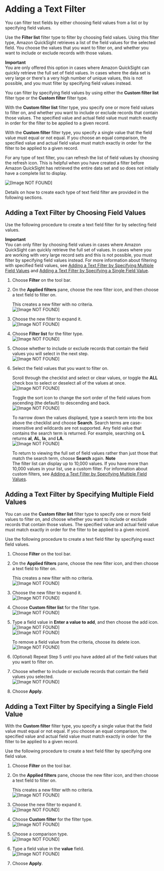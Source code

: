 # Adding a Text Filter<a name="add-a-text-filter"></a>

You can filter text fields by either choosing field values from a list or by specifying field values\.

Use the **Filter list** filter type to filter by choosing field values\. Using this filter type, Amazon QuickSight retrieves a list of the field values for the selected field\. You choose the values that you want to filter on, and whether you want to include or exclude records with those values\.

**Important**  
You are only offered this option in cases where Amazon QuickSight can quickly retrieve the full set of field values\. In cases where the data set is very large or there's a very high number of unique values, this is not possible, and you must filter by specifying field values instead\.

You can filter by specifying field values by using either the **Custom filter list** filter type or the **Custom filter** filter type\. 

With the **Custom filter list** filter type, you specify one or more field values to filter on, and whether you want to include or exclude records that contain those values\. The specified value and actual field value must match exactly in order for the filter to be applied to a given record\.

With the **Custom filter** filter type, you specify a single value that the field value must equal or not equal\. If you choose an equal comparison, the specified value and actual field value must match exactly in order for the filter to be applied to a given record\.

For any type of text filter, you can refresh the list of field values by choosing the refresh icon\. This is helpful when you have created a filter before Amazon QuickSight has retrieved the entire data set and so does not initially have a complete list to display\.

![\[Image NOT FOUND\]](http://docs.aws.amazon.com/quicksight/latest/user/images/refresh-filter.png)

Details on how to create each type of text field filter are provided in the following sections\.

## Adding a Text Filter by Choosing Field Values<a name="add-a-text-filter-choose-values"></a>

Use the following procedure to create a text field filter for by selecting field values\.

**Important**  
You can only filter by choosing field values in cases where Amazon QuickSight can quickly retrieve the full set of values\. In cases where you are working with very large record sets and this is not possible, you must filter by specifying field values instead\. For more information about filtering with specified field values, see [Adding a Text Filter by Specifying Multiple Field Values](#add-text-custom-filter-list) and [Adding a Text Filter by Specifying a Single Field Value](#add-text-filter-custom-list)\.

1. Choose **Filter** on the tool bar\.

1. On the **Applied filters** pane, choose the new filter icon, and then choose a text field to filter on\. 

   This creates a new filter with no criteria\.  
![\[Image NOT FOUND\]](http://docs.aws.amazon.com/quicksight/latest/user/images/choose-text-filter-field.png)

1. Choose the new filter to expand it\.  
![\[Image NOT FOUND\]](http://docs.aws.amazon.com/quicksight/latest/user/images/choose-text-filter.png)

1. Choose **Filter list** for the filter type\.  
![\[Image NOT FOUND\]](http://docs.aws.amazon.com/quicksight/latest/user/images/filter-list.png)

1. Choose whether to include or exclude records that contain the field values you will select in the next step\.  
![\[Image NOT FOUND\]](http://docs.aws.amazon.com/quicksight/latest/user/images/pick-fields-include.png)

1. Select the field values that you want to filter on\.

   Scroll through the checklist and select or clear values, or toggle the **ALL** check box to select or deselect all of the values at once\.   
![\[Image NOT FOUND\]](http://docs.aws.amazon.com/quicksight/latest/user/images/filter-text-select.png)

   Toggle the sort icon to change the sort order of the field values from ascending \(the default\) to descending and back\.  
![\[Image NOT FOUND\]](http://docs.aws.amazon.com/quicksight/latest/user/images/sort-filter-field.png)

   To narrow down the values displayed, type a search term into the box above the checklist and choose **Search**\. Search terms are case\-insensitive and wildcards are not supported\. Any field value that contains the search term is returned\. For example, searching on **L** returns **al**, **AL**, **la**, and **LA**\.  
![\[Image NOT FOUND\]](http://docs.aws.amazon.com/quicksight/latest/user/images/text-filter-search.png)

   To return to viewing the full set of field values rather than just those that match the search term, choose **Search** again\.
**Note**  
The filter list can display up to 10,000 values\. If you have more than 10,000 values in your list, use a custom filter\. For information about custom filters, see [Adding a Text Filter by Specifying Multiple Field Values](#add-text-custom-filter-list)\. 

## Adding a Text Filter by Specifying Multiple Field Values<a name="add-text-custom-filter-list"></a>

You can use the **Custom filter list** filter type to specify one or more field values to filter on, and choose whether you want to include or exclude records that contain those values\. The specified value and actual field value must match exactly in order for the filter to be applied to a given record\. 

Use the following procedure to create a text field filter by specifying exact field values\.

1. Choose **Filter** on the tool bar\.

1. On the **Applied filters** pane, choose the new filter icon, and then choose a text field to filter on\. 

   This creates a new filter with no criteria\.  
![\[Image NOT FOUND\]](http://docs.aws.amazon.com/quicksight/latest/user/images/choose-text-filter-field.png)

1. Choose the new filter to expand it\.  
![\[Image NOT FOUND\]](http://docs.aws.amazon.com/quicksight/latest/user/images/choose-text-filter.png)

1. Choose **Custom filter list** for the filter type\.  
![\[Image NOT FOUND\]](http://docs.aws.amazon.com/quicksight/latest/user/images/custom-filter-list.png)

1. Type a field value in **Enter a value to add**, and then choose the add icon\.  
![\[Image NOT FOUND\]](http://docs.aws.amazon.com/quicksight/latest/user/images/add-field-value.png)  
![\[Image NOT FOUND\]](http://docs.aws.amazon.com/quicksight/latest/user/images/add-icon.png)

   To remove a field value from the criteria, choose its delete icon\.  
![\[Image NOT FOUND\]](http://docs.aws.amazon.com/quicksight/latest/user/images/delete-icon.png)

1. \(Optional\) Repeat Step 5 until you have added all of the field values that you want to filter on\.

1. Choose whether to include or exclude records that contain the field values you selected\.  
![\[Image NOT FOUND\]](http://docs.aws.amazon.com/quicksight/latest/user/images/custom-filter-list-include.png)

1. Choose **Apply**\.

## Adding a Text Filter by Specifying a Single Field Value<a name="add-text-filter-custom-list"></a>

With the **Custom filter** filter type, you specify a single value that the field value must equal or not equal\. If you choose an equal comparison, the specified value and actual field value must match exactly in order for the filter to be applied to a given record\.

Use the following procedure to create a text field filter by specifying one field value\.

1. Choose **Filter** on the tool bar\.

1. On the **Applied filters** pane, choose the new filter icon, and then choose a text field to filter on\. 

   This creates a new filter with no criteria\.  
![\[Image NOT FOUND\]](http://docs.aws.amazon.com/quicksight/latest/user/images/choose-text-filter-field.png)

1. Choose the new filter to expand it\.  
![\[Image NOT FOUND\]](http://docs.aws.amazon.com/quicksight/latest/user/images/choose-text-filter.png)

1. Choose **Custom filter** for the filter type\.  
![\[Image NOT FOUND\]](http://docs.aws.amazon.com/quicksight/latest/user/images/custom-filter.png)

1. Choose a comparison type\.  
![\[Image NOT FOUND\]](http://docs.aws.amazon.com/quicksight/latest/user/images/filter-equals.png)

1. Type a field value in the **value** field\.  
![\[Image NOT FOUND\]](http://docs.aws.amazon.com/quicksight/latest/user/images/custom-value.png)

1. Choose **Apply**\.